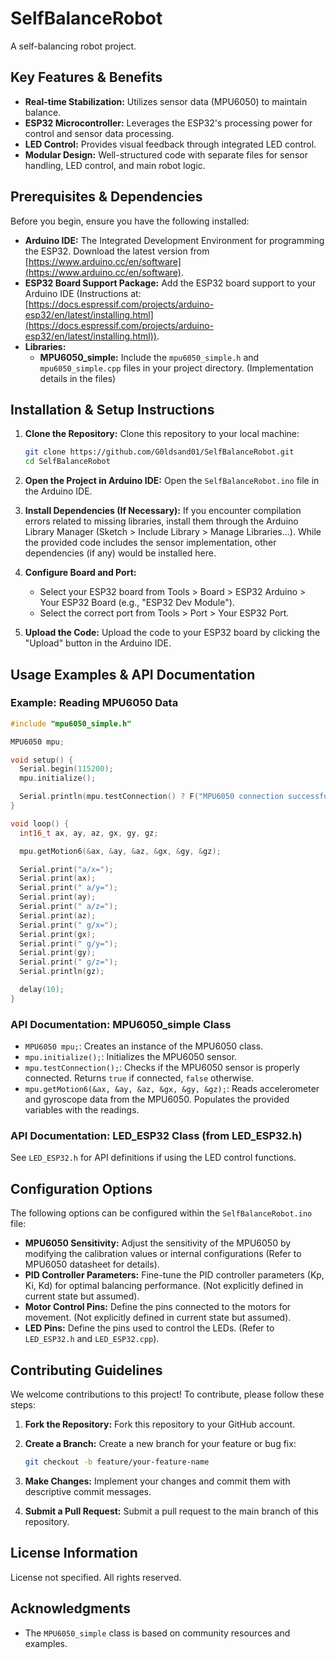 # SelfBalanceRobot

A self-balancing robot project.

## Key Features & Benefits

*   **Real-time Stabilization:** Utilizes sensor data (MPU6050) to maintain balance.
*   **ESP32 Microcontroller:** Leverages the ESP32's processing power for control and sensor data processing.
*   **LED Control:** Provides visual feedback through integrated LED control.
*   **Modular Design:** Well-structured code with separate files for sensor handling, LED control, and main robot logic.

## Prerequisites & Dependencies

Before you begin, ensure you have the following installed:

*   **Arduino IDE:** The Integrated Development Environment for programming the ESP32.  Download the latest version from [https://www.arduino.cc/en/software](https://www.arduino.cc/en/software).
*   **ESP32 Board Support Package:** Add the ESP32 board support to your Arduino IDE (Instructions at: [https://docs.espressif.com/projects/arduino-esp32/en/latest/installing.html](https://docs.espressif.com/projects/arduino-esp32/en/latest/installing.html)).
*   **Libraries:**
    *   **MPU6050\_simple:** Include the `mpu6050_simple.h` and `mpu6050_simple.cpp` files in your project directory. (Implementation details in the files)

## Installation & Setup Instructions

1.  **Clone the Repository:** Clone this repository to your local machine:

    ```bash
    git clone https://github.com/G0ldsand01/SelfBalanceRobot.git
    cd SelfBalanceRobot
    ```

2.  **Open the Project in Arduino IDE:** Open the `SelfBalanceRobot.ino` file in the Arduino IDE.

3.  **Install Dependencies (If Necessary):** If you encounter compilation errors related to missing libraries, install them through the Arduino Library Manager (Sketch > Include Library > Manage Libraries...).  While the provided code includes the sensor implementation, other dependencies (if any) would be installed here.

4.  **Configure Board and Port:**
    *   Select your ESP32 board from Tools > Board > ESP32 Arduino > Your ESP32 Board (e.g., "ESP32 Dev Module").
    *   Select the correct port from Tools > Port > Your ESP32 Port.

5.  **Upload the Code:** Upload the code to your ESP32 board by clicking the "Upload" button in the Arduino IDE.

## Usage Examples & API Documentation

### Example: Reading MPU6050 Data

```cpp
#include "mpu6050_simple.h"

MPU6050 mpu;

void setup() {
  Serial.begin(115200);
  mpu.initialize();

  Serial.println(mpu.testConnection() ? F("MPU6050 connection successful") : F("MPU6050 connection failed"));
}

void loop() {
  int16_t ax, ay, az, gx, gy, gz;

  mpu.getMotion6(&ax, &ay, &az, &gx, &gy, &gz);

  Serial.print("a/x=");
  Serial.print(ax);
  Serial.print(" a/y=");
  Serial.print(ay);
  Serial.print(" a/z=");
  Serial.print(az);
  Serial.print(" g/x=");
  Serial.print(gx);
  Serial.print(" g/y=");
  Serial.print(gy);
  Serial.print(" g/z=");
  Serial.println(gz);

  delay(10);
}
```

### API Documentation: MPU6050_simple Class

*   `MPU6050 mpu;`: Creates an instance of the MPU6050 class.
*   `mpu.initialize();`: Initializes the MPU6050 sensor.
*   `mpu.testConnection();`: Checks if the MPU6050 sensor is properly connected. Returns `true` if connected, `false` otherwise.
*   `mpu.getMotion6(&ax, &ay, &az, &gx, &gy, &gz);`: Reads accelerometer and gyroscope data from the MPU6050.  Populates the provided variables with the readings.

### API Documentation: LED_ESP32 Class (from LED_ESP32.h)

See `LED_ESP32.h` for API definitions if using the LED control functions.

## Configuration Options

The following options can be configured within the `SelfBalanceRobot.ino` file:

*   **MPU6050 Sensitivity:** Adjust the sensitivity of the MPU6050 by modifying the calibration values or internal configurations (Refer to MPU6050 datasheet for details).
*   **PID Controller Parameters:**  Fine-tune the PID controller parameters (Kp, Ki, Kd) for optimal balancing performance.  (Not explicitly defined in current state but assumed).
*   **Motor Control Pins:**  Define the pins connected to the motors for movement. (Not explicitly defined in current state but assumed).
*   **LED Pins:** Define the pins used to control the LEDs. (Refer to `LED_ESP32.h` and `LED_ESP32.cpp`).

## Contributing Guidelines

We welcome contributions to this project! To contribute, please follow these steps:

1.  **Fork the Repository:** Fork this repository to your GitHub account.
2.  **Create a Branch:** Create a new branch for your feature or bug fix:

    ```bash
    git checkout -b feature/your-feature-name
    ```

3.  **Make Changes:** Implement your changes and commit them with descriptive commit messages.
4.  **Submit a Pull Request:** Submit a pull request to the main branch of this repository.

## License Information

License not specified. All rights reserved.

## Acknowledgments

*   The `MPU6050_simple` class is based on community resources and examples.
